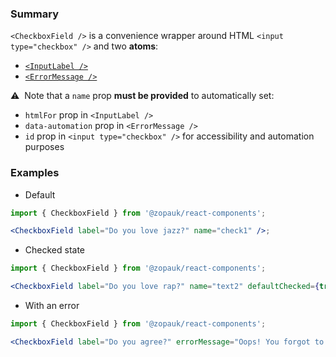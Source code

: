 ### Summary

`<CheckboxField />` is a convenience wrapper around HTML `<input type="checkbox" />` and two **atoms**:

- [`<InputLabel />`](/#/Components/Atoms/InputLabel)
- [`<ErrorMessage />`](/#/Components/Atoms/ErrorMessage)

⚠️ &nbsp;Note that a `name` prop **must be provided** to automatically set:

- `htmlFor` prop in `<InputLabel />`
- `data-automation` prop in `<ErrorMessage />`
- `id` prop in `<input type="checkbox" />` for accessibility and automation purposes

### Examples

- Default

```jsx
import { CheckboxField } from '@zopauk/react-components';

<CheckboxField label="Do you love jazz?" name="check1" />;
```

- Checked state

```jsx
import { CheckboxField } from '@zopauk/react-components';

<CheckboxField label="Do you love rap?" name="text2" defaultChecked={true} />;
```

- With an error

```jsx
import { CheckboxField } from '@zopauk/react-components';

<CheckboxField label="Do you agree?" errorMessage="Oops! You forgot to check this" name="text6" />;
```
